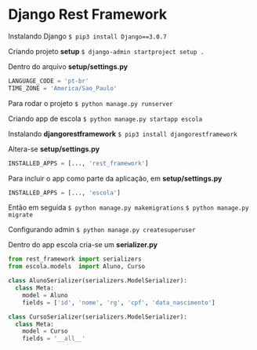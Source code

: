 # Django Rest Framework

Instalando Django
`$ pip3 install Django==3.0.7`

Criando projeto **setup**
`$ django-admin startproject setup .`

Dentro do arquivo **setup/settings.py**
```python
LANGUAGE_CODE = 'pt-br'
TIME_ZONE = 'America/Sao_Paulo'
```
Para rodar o projeto
`$ python manage.py runserver`

Criando app de escola
`$ python manage.py startapp escola`

Instalando **djangorestframework**
`$ pip3 install djangorestframework`

Altera-se **setup/settings.py**
```python
INSTALLED_APPS = [..., 'rest_framework']
```
Para incluir o app como parte da aplicação, em **setup/settings.py**
```python
INSTALLED_APPS = [..., 'escola']
```
Então em seguida
`$ python manage.py makemigrations`
`$ python manage.py migrate`

Configurando admin
`$ python manage.py createsuperuser`

Dentro do app escola cria-se um **serializer.py**
```python
from rest_framework import serializers
from escola.models  import Aluno, Curso

class AlunoSerializer(serializers.ModelSerializer):
  class Meta:
    model = Aluno
    fields = ['id', 'nome', 'rg', 'cpf', 'data_nascimento']

class CursoSerializer(serializers.ModelSerializer):
  class Meta:
    model = Curso
    fields = '__all__'
```